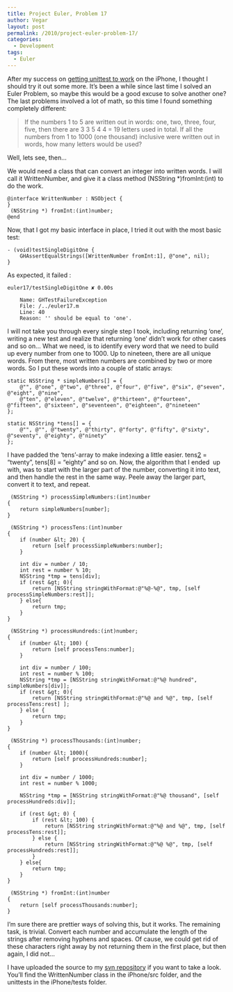 ```yaml
---
title: Project Euler, Problem 17
author: Vegar
layout: post
permalink: /2010/project-euler-problem-17/
categories:
  - Development
tags:
  - Euler
---
```

<p>After my success on <a href="http://blog.vi-kan.net/2010/unittesting-on-the-iphone/" title="UnitTesting on the iPhone">getting unittest to work</a> on the iPhone, I thought I should try it out some more. It&#8217;s been a while since last time I solved an Euler Problem, so maybe this would be a good excuse to solve another one? The last problems involved a lot of math, so this time I found something completely different:</p>

<blockquote>
<p>If the numbers 1 to 5 are written out in words: one, two, three, four, five, then there are 3 3 5 4 4 = 19 letters used in total.
If all the numbers from 1 to 1000 (one thousand) inclusive were written out in words, how many letters would be used?</p>
</blockquote>

<p>Well, lets see, then…</p>

<p>We would need a class that can convert an integer into written words. I will call it WrittenNumber, and give it a class method (NSString *)fromInt:(int) to do the work.</p>

<pre><code>@interface WrittenNumber : NSObject {
}
 (NSString *) fromInt:(int)number;
@end
</code></pre>

<p>Now, that I got my basic interface in place, I tried it out with the most basic test:</p>

<pre><code>- (void)testSingleDigitOne {
    GHAssertEqualStrings([WrittenNumber fromInt:1], @&quot;one&quot;, nil);
}
</code></pre>

<p>As expected, it failed :</p>

<pre><code>euler17/testSingleDigitOne ✘ 0.00s

    Name: GHTestFailureException
    File: /../euler17.m
    Line: 40
    Reason: '' should be equal to 'one'.
</code></pre>

<p>I will not take you through every single step I took, including returning &#8216;one&#8217;, writing a new test and realize that returning &#8216;one&#8217; didn&#8217;t work for other cases and so on… What we need, is to identify every word that we need to build up every number from one to 1000. Up to nineteen, there are all unique words. From there, most written numbers are combined by two or more words. So I put these words into a couple of static arrays:</p>

<pre><code>static NSString * simpleNumbers[] = {
    @&quot;&quot;, @&quot;one&quot;, @&quot;two&quot;, @&quot;three&quot;, @&quot;four&quot;, @&quot;five&quot;, @&quot;six&quot;, @&quot;seven&quot;, @&quot;eight&quot;, @&quot;nine&quot;,
    @&quot;ten&quot;, @&quot;eleven&quot;, @&quot;twelve&quot;, @&quot;thirteen&quot;, @&quot;fourteen&quot;, @&quot;fifteen&quot;, @&quot;sixteen&quot;, @&quot;seventeen&quot;, @&quot;eighteen&quot;, @&quot;nineteen&quot;
};

static NSString *tens[] = {
    @&quot;&quot;, @&quot;&quot;, @&quot;twenty&quot;, @&quot;thirty&quot;, @&quot;forty&quot;, @&quot;fifty&quot;, @&quot;sixty&quot;, @&quot;seventy&quot;, @&quot;eighty&quot;, @&quot;ninety&quot;
};
</code></pre>

<p>I have padded the &#8216;tens&#8217;-array to make indexing a little easier. tens<a href="http://svn.vi-kan.net/euler">2</a> = &#8220;twenty&#8221;, tens[8] = &#8220;eighty&#8221; and so on. Now, the algorithm that I ended  up with, was to start with the larger part of the number, converting it into text, and then handle the rest in the same way. Peele away the larger part, convert it to text, and repeat.</p>

<pre><code> (NSString *) processSimpleNumbers:(int)number
{
    return simpleNumbers[number];
}

 (NSString *) processTens:(int)number
{
    if (number &amp;lt; 20) {
        return [self processSimpleNumbers:number];
    }

    int div = number / 10;
    int rest = number % 10;
    NSString *tmp = tens[div];
    if (rest &amp;gt; 0){
        return [NSString stringWithFormat:@&quot;%@-%@&quot;, tmp, [self processSimpleNumbers:rest]];
    } else{
        return tmp;
    }
}

 (NSString *) processHundreds:(int)number;
{
    if (number &amp;lt; 100) {
        return [self processTens:number];
    }

    int div = number / 100;
    int rest = number % 100;
    NSString *tmp = [NSString stringWithFormat:@&quot;%@ hundred&quot;, simpleNumbers[div]];
    if (rest &amp;gt; 0){
        return [NSString stringWithFormat:@&quot;%@ and %@&quot;, tmp, [self processTens:rest] ];
    } else {
        return tmp;
    }
}

 (NSString *) processThousands:(int)number;
{
    if (number &amp;lt; 1000){
        return [self processHundreds:number];
    }

    int div = number / 1000;
    int rest = number % 1000;

    NSString *tmp = [NSString stringWithFormat:@&quot;%@ thousand&quot;, [self processHundreds:div]];

    if (rest &amp;gt; 0) {
        if (rest &amp;lt; 100) {
            return [NSString stringWithFormat:@&quot;%@ and %@&quot;, tmp, [self processTens:rest]];
        } else {
            return [NSString stringWithFormat:@&quot;%@ %@&quot;, tmp, [self processHundreds:rest]];
        }
    } else{
        return tmp;
    }
}

 (NSString *) fromInt:(int)number
{
    return [self processThousands:number];
}
</code></pre>

<p>I&#8217;m sure there are prettier ways of solving this, but it works. The remaining task, is trivial. Convert each number and accumulate the length of the strings after removing hyphens and spaces. Of cause, we could get rid of these characters right away by not returning them in the first place, but then again, I did not…</p>

<p>I have uploaded the source to my <a href="http://svn.vi-kan.net/euler">svn repository</a> if you want to take a look. You&#8217;ll find the WrittenNumber class in the iPhone/src folder, and the unittests in the iPhone/tests folder.</p>